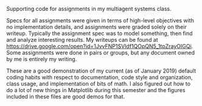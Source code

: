 Supporting code for assignments in my multiagent systems class.

Specs for all assignments were given in terms of high-level objectives with no implementation details, and assignments were graded solely on their writeup. Typically the assignment spec was to model something, then find and analyze interesting results. My writeups can be found at https://drive.google.com/open?id=1JvvFNP1SVIdf1QOpQN5_1tpZrayOIGQi. Some assignments were done in pairs or groups, but any document owned by me is entirely my writing.

These are a good demonstration of my current (as of January 2019) default coding habits with respect to documentation, code style and organization, class usage, and implementation of bits of math. I also figured out how to do a lot of new things in Matplotlib during this semester and the figures included in these files are good demos for that.
